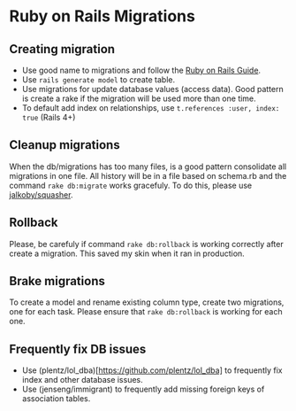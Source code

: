# Ruby on Rails Migrations

## Creating migration

* Use good name to migrations and follow the [Ruby on Rails Guide](http://guides.rubyonrails.org/active_record_migrations.html).
* Use `rails generate model` to create table.
* Use migrations for update database values (access data). Good pattern is create a rake if the migration will be used more than one time.
* To default add index on relationships, use `t.references :user, index: true` (Rails 4+)

## Cleanup migrations

When the db/migrations has too many files, is a good pattern consolidate all migrations in one file. All history will be in a file based on schema.rb and the command `rake db:migrate` works gracefuly. To do this, please use [jalkoby/squasher](https://github.com/jalkoby/squasher).

## Rollback

Please, be carefuly if command `rake db:rollback` is working correctly after create a migration. This saved my skin when it ran in production.

## Brake migrations

To create a model and rename existing column type, create two migrations, one for each task. Please ensure that `rake db:rollback` is working for each one.

## Frequently fix DB issues

* Use (plentz/lol_dba)[https://github.com/plentz/lol_dba] to frequently fix index and other database issues.
* Use (jenseng/immigrant) to frequently add missing foreign keys of association tables.
